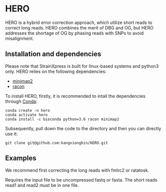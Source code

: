 # HERO
HERO is a hybrid error correction approach, which utilize short reads to correct long reads. HERO combines the merit of DBG and OG, but HERO addresses the shortage of OG by phasing reads with SNPs to avoid misalignment.

## Installation and dependencies
Please note that StrainXpress is built for linux-based systems and python3 only.
HERO relies on the following dependencies:
- [minimap2](https://github.com/lh3/minimap2)
- [racon](https://github.com/isovic/racon)

To install HERO, firstly, it is recommended to intall the dependencies through [Conda](https://docs.conda.io/en/latest/):
```
conda create -n hero
conda activate hero
conda install -c bioconda python=3.6 racon minimap2
```
Subsequently, pull down the code to the directory and then you can directly use it:
```
git clone git@github.com:kangxiongbin/HERO.git

```
## Examples
We recommend first correcting the long reads with fmlrc2 or ratatosk.

Requires the input file to be uncompressed fastq or fasta. The short reads read1 and read2 must be in one file.
